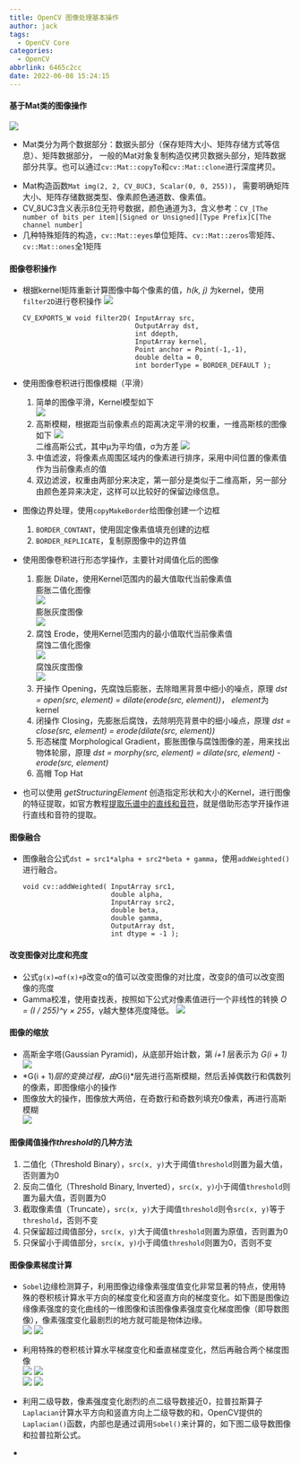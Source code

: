 ```yaml
---
title: OpenCV 图像处理基本操作
author: jack
tags:
  - OpenCV Core
categories:
  - OpenCV
abbrlink: 6465c2cc
date: 2022-06-08 15:24:15
---
```


#### 基于Mat类的图像操作
![](https://cdn.jsdelivr.net/gh/JackHuang021/images@master/images20220608085010.png)
+ Mat类分为两个数据部分：数据头部分（保存矩阵大小、矩阵存储方式等信息）、矩阵数据部分， 一般的Mat对象复制构造仅拷贝数据头部分，矩阵数据部分共享。也可以通过`cv::Mat::copyTo`和`cv::Mat::clone`进行深度拷贝。
<!-- more -->
+ Mat构造函数`Mat img(2, 2, CV_8UC3, Scalar(0, 0, 255))`， 需要明确矩阵大小、矩阵存储数据类型、像素颜色通道数、像素值。
+ CV_8UC3含义表示8位无符号数据，颜色通道为3，含义参考：`CV_[The number of bits per item][Signed or Unsigned][Type Prefix]C[The channel number]`
+ 几种特殊矩阵的构造，`cv::Mat::eyes`单位矩阵、`cv::Mat::zeros`零矩阵、`cv::Mat::ones`全1矩阵

#### 图像卷积操作
+ 根据kernel矩阵重新计算图像中每个像素的值，*h(k, j)* 为kernel，使用`filter2D`进行卷积操作
    ![](https://cdn.jsdelivr.net/gh/JackHuang021/images@master/images20220609163143.png)
    ```
    CV_EXPORTS_W void filter2D( InputArray src, 
                                OutputArray dst, 
                                int ddepth, 
                                InputArray kernel, 
                                Point anchor = Point(-1,-1), 
                                double delta = 0, 
                                int borderType = BORDER_DEFAULT );
    ```
+ 使用图像卷积进行图像模糊（平滑）
    1. 简单的图像平滑，Kernel模型如下  
    ![](https://cdn.jsdelivr.net/gh/JackHuang021/images@master/images20220609163417.png)
    2. 高斯模糊，根据距当前像素点的距离决定平滑的权重，一维高斯核的图像如下
    ![](https://cdn.jsdelivr.net/gh/JackHuang021/images@master/images20220609163925.png)  
    二维高斯公式，其中μ为平均值，σ为方差
    ![](https://cdn.jsdelivr.net/gh/JackHuang021/images@master/images20220609164447.png)
    3. 中值滤波，将像素点周围区域内的像素进行排序，采用中间位置的像素值作为当前像素点的值
    4. 双边滤波，权重由两部分来决定，第一部分是类似于二维高斯，另一部分由颜色差异来决定，这样可以比较好的保留边缘信息。

+ 图像边界处理，使用`copyMakeBorder`给图像创建一个边框
    1. `BORDER_CONTANT`，使用固定像素值填充创建的边框
    2. `BORDER_REPLICATE`，复制原图像中的边界值

+ 使用图像卷积进行形态学操作，主要针对阈值化后的图像
    1. 膨胀 Dilate，使用Kernel范围内的最大值取代当前像素值  
    膨胀二值化图像  
    ![](https://cdn.jsdelivr.net/gh/JackHuang021/images@master/images20220610150255.png)  
    膨胀灰度图像  
    ![](https://cdn.jsdelivr.net/gh/JackHuang021/images@master/images20220610150405.png)
    1. 腐蚀 Erode，使用Kernel范围内的最小值取代当前像素值  
    腐蚀二值化图像  
    ![](https://cdn.jsdelivr.net/gh/JackHuang021/images@master/images20220610150527.png)  
    腐蚀灰度图像  
    ![](https://cdn.jsdelivr.net/gh/JackHuang021/images@master/images20220610150618.png)
    1. 开操作 Opening，先腐蚀后膨胀，去除暗黑背景中细小的噪点，原理 *dst = open(src, element) = dilate(erode(src, element))*， *element*为kernel
    2. 闭操作 Closing，先膨胀后腐蚀，去除明亮背景中的细小噪点，原理 *dst = close(src, element) = erode(dilate(src, element))*
    3. 形态梯度 Morphological Gradient，膨胀图像与腐蚀图像的差，用来找出物体轮廓，原理 *dst = morphy(src, element) = dilate(src, element) - erode(src, element)*
    4. 高帽 Top Hat

+ 也可以使用 *getStructuringElement* 创造指定形状和大小的Kernel，进行图像的特征提取，如官方教程[提取乐谱中的直线和音符](https://docs.opencv.org/4.x/dd/dd7/tutorial_morph_lines_detection.html)，就是借助形态学开操作进行直线和音符的提取。


#### 图像融合
+ 图像融合公式`dst = src1*alpha + src2*beta + gamma`，使用`addWeighted()`进行融合。
    ```
    void cv::addWeighted( InputArray src1,
                          double alpha,
                          InputArray src2,
                          double beta,
                          double gamma,
                          OutputArray dst,
                          int dtype = -1 );	
    ```

#### 改变图像对比度和亮度
+ 公式`g(x)=αf(x)+β`改变α的值可以改变图像的对比度，改变β的值可以改变图像的亮度
+ Gamma校准，使用查找表，按照如下公式对像素值进行一个非线性的转换 *O = (I / 255)^γ × 255*，γ越大整体亮度降低。
![](https://cdn.jsdelivr.net/gh/JackHuang021/images@master/images20220609161302.png)


#### 图像的缩放
+ 高斯金字塔(Gaussian Pyramid)，从底部开始计数，第 *i+1* 层表示为 *G(i + 1)* 
![](https://cdn.jsdelivr.net/gh/JackHuang021/images@master/images20220613132715.png)
+ *G(i + 1)*层的变换过程，由*G(i)*层先进行高斯模糊，然后丢掉偶数行和偶数列的像素，即图像缩小的操作
+ 图像放大的操作，图像放大两倍，在奇数行和奇数列填充0像素，再进行高斯模糊  
![](https://cdn.jsdelivr.net/gh/JackHuang021/images@master/images20220613141653.png)

#### 图像阈值操作*threshold*的几种方法
1. 二值化（Threshold Binary），`src(x, y)`大于阈值`threshold`则置为最大值，否则置为0
2. 反向二值化（Threshold Binary, Inverted），`src(x, y)`小于阈值`threshold`则置为最大值，否则置为0
3. 截取像素值（Truncate），`src(x, y)`大于阈值`threshold`则令`src(x, y)`等于`threshold`，否则不变
4. 只保留超过阈值部分，`src(x, y)`大于阈值`threshold`则置为原值，否则置为0
5. 只保留小于阈值部分，`src(x, y)`小于阈值`threshold`则置为0，否则不变


#### 图像像素梯度计算
+ `Sobel`边缘检测算子，利用图像边缘像素强度值变化非常显著的特点，使用特殊的卷积核计算水平方向的梯度变化和竖直方向的梯度变化。如下图是图像边缘像素强度的变化曲线的一维图像和该图像像素强度变化梯度图像（即导数图像），像素强度变化最剧烈的地方就可能是物体边缘。  
![](https://cdn.jsdelivr.net/gh/JackHuang021/images@master/images20220614155216.png) ![](https://cdn.jsdelivr.net/gh/JackHuang021/images@master/images20220614160139.png)  
+ 利用特殊的卷积核计算水平梯度变化和垂直梯度变化，然后再融合两个梯度图像  
![](https://cdn.jsdelivr.net/gh/JackHuang021/images@master/images20220614160526.png) ![](https://cdn.jsdelivr.net/gh/JackHuang021/images@master/images20220614160536.png)  
![](https://cdn.jsdelivr.net/gh/JackHuang021/images@master/images20220614160543.png) ![](https://cdn.jsdelivr.net/gh/JackHuang021/images@master/images20220614160552.png)

+ 利用二级导数，像素强度变化剧烈的点二级导数接近0，拉普拉斯算子`Laplacian`计算水平方向和竖直方向上二级导数的和，OpenCV提供的`Laplacian()`函数，内部也是通过调用`Sobel()`来计算的，如下图二级导数图像和拉普拉斯公式。  
+ 